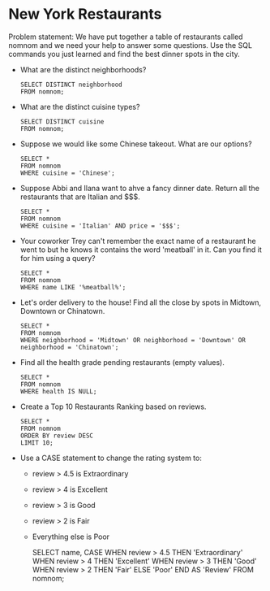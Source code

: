 # New York Restaurants

Problem statement: We have put together a table of restaurants called nomnom and we need your help to answer some questions. Use the SQL commands you just learned and find the best dinner spots in the city.

* What are the distinct neighborhoods?
  
      SELECT DISTINCT neighborhood
      FROM nomnom;

* What are the distinct cuisine types?

      SELECT DISTINCT cuisine
      FROM nomnom;

* Suppose we would like some Chinese takeout. What are our options?

      SELECT *
      FROM nomnom
      WHERE cuisine = 'Chinese';

* Suppose Abbi and Ilana want to ahve a fancy dinner date. Return all the restaurants that are Italian and $$$.

      SELECT *
      FROM nomnom
      WHERE cuisine = 'Italian' AND price = '$$$';

* Your coworker Trey can't remember the exact name  of a restaurant he went to but he knows it contains the word 'meatball' in it. Can you find it for him using a query?

      SELECT *
      FROM nomnom
      WHERE name LIKE '%meatball%';

* Let's order delivery to the house! Find all the close by spots in Midtown, Downtown or Chinatown.

      SELECT *
      FROM nomnom
      WHERE neighborhood = 'Midtown' OR neighborhood = 'Downtown' OR neighborhood = 'Chinatown';

* Find all the health grade pending restaurants (empty values).

      SELECT *
      FROM nomnom
      WHERE health IS NULL;

* Create a Top 10 Restaurants Ranking based on reviews.

      SELECT *
      FROM nomnom
      ORDER BY review DESC
      LIMIT 10;

* Use a CASE statement to change the rating system to:
  * review > 4.5 is Extraordinary
  * review > 4 is Excellent
  * review > 3 is Good
  * review > 2 is Fair
  * Everything else is Poor

      SELECT name,
        CASE
          WHEN review > 4.5 THEN 'Extraordinary'
          WHEN review > 4 THEN 'Excellent'
          WHEN review > 3 THEN 'Good'
          WHEN review > 2 THEN 'Fair'
          ELSE 'Poor'
        END AS 'Review'
      FROM nomnom;
